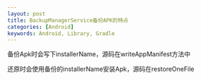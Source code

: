 ```yaml
---
layout: post
title: BackupManagerService备份APK的特点
categories: [Android]
keywords: Android, Library, Gradle
---
```


备份Apk时会写下installerName，源码在writeAppManifest方法中

还原时会使用备份的installerName安装Apk，源码在restoreOneFile